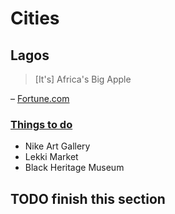# Cities

## Lagos

> [It's] Africa's Big Apple

– [Fortune.com](fortune.com/2014/06/12/lagos-nigeria-big-apple/)


### [Things to do](http://www.tripadvisor.com/Attractions-g304026-Activities-Lagos_Lagos_State.html)
- Nike Art Gallery
- Lekki Market
- Black Heritage Museum

## TODO finish this section
